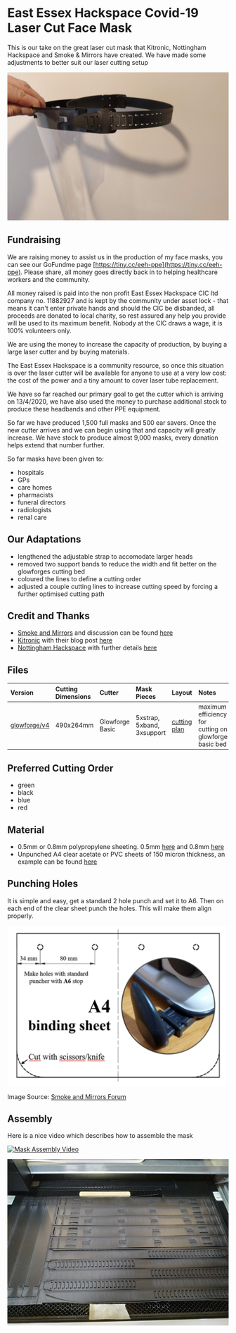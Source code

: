 # East Essex Hackspace Covid-19 Laser Cut Face Mask 

This is our take on the great laser cut mask that Kitronic, Nottingham Hackspace and Smoke & Mirrors have created.  We have made some adjustments to better suit our laser cutting setup

![assembled mask](images/assembled_mask.jpg)

## Fundraising
We are raising money to assist us in the production of my face masks, you can see our GoFundme page [https://tiny.cc/eeh-ppe](https://tiny.cc/eeh-ppe).  Please share, all money goes directly back in to helping healthcare workers and the community.

All money raised is paid into the non profit East Essex Hackspace CIC ltd company no. 11882927 and is kept by the community under asset lock - that means it can't enter private hands and should the CIC be disbanded, all proceeds are donated to local charity, so rest assured any help you provide will be used to its maximum benefit.  Nobody at the CIC draws a wage, it is 100% volunteers only.

We are using the money to increase the capacity of production, by buying a large laser cutter and by buying materials.

The East Essex Hackspace is a community resource, so once this situation is over the laser cutter will be available for anyone to use at a very low cost: the cost of the power and a tiny amount to cover laser tube replacement.

We have so far reached our primary goal to get the cutter which is arriving on 13/4/2020, we have also used the money to purchase additional stock to produce these headbands and other PPE equipment.

So far we have produced 1,500 full masks and 500 ear savers.  Once the new cutter arrives and we can begin using that and capacity will greatly increase.  We have stock to produce almost 9,000 masks, every donation helps extend that number further.

So far masks have been given to:
- hospitals
- GPs
- care homes
- pharmacists
- funeral directors
- radiologists
- renal care

## Our Adaptations
- lengthened the adjustable strap to accomodate larger heads
- removed two support bands to reduce the width and fit better on the glowforges cutting bed
- coloured the lines to define a cutting order
- adjusted a couple cutting lines to increase cutting speed by forcing a further optimised cutting path

## Credit and Thanks
- [Smoke and Mirrors](https://smokeandmirrors.store/) and discussion can be found [here](https://community.andmirrors.co.uk/t/covid-19-laser-cut-face-shield/168)
- [Kitronic](https://www.kitronik.co.uk/) with their blog post [here](https://www.kitronik.co.uk/blog/kitronik-make-nhs-frontline-ppe-visors/)
- [Nottingham Hackspace](https://nottinghack.org.uk/) with further details [here](https://wiki.nottinghack.org.uk/wiki/LaserCutCOVID-19_PPE)

## Files
| Version | Cutting Dimensions | Cutter | Mask Pieces | Layout | Notes |
| :-- | :-- | :-- | :-- | :-- | :-- |
| [glowforge/v4](glowforge/490x264_Covid_19_Facemask_-_V0.5.1_EEH_Glowforge_basic_size_v4.svg) | 490x264mm | Glowforge Basic | 5xstrap, 5xband, 3xsupport | [cutting plan](images/490x264_Covid_19_Facemask_-_V0.5.1_EEH_Glowforge_basic_size_v4_cutting_plan.png) | maximum efficiency for cutting on glowforge basic bed |

## Preferred Cutting Order
- green
- black
- blue
- red

## Material
- 0.5mm or 0.8mm polypropylene sheeting.  0.5mm [here](https://www.kitronik.co.uk/materials/polypropylene/0-5mm-polypropylene-sheets.html) and 0.8mm [here](https://www.kitronik.co.uk/materials/polypropylene/0-8mm-polypropylene-sheets.html)
- Unpunched A4 clear acetate or PVC sheets of 150 micron thickness, an example can be found [here](https://smile.amazon.co.uk/Star-Office-Binding-Covers-micron/dp/B000J6F6EU)

## Punching Holes
It is simple and easy, get a standard 2 hole punch and set it to A6.  Then on each end of the clear sheet punch the holes.  This will make them align properly.

![Hole Punch Spacing](images/hole_punch.jpg)

Image Source: [Smoke and Mirrors Forum](https://community.andmirrors.co.uk/t/covid-19-laser-cut-face-shield/168)


## Assembly
Here is a nice video which describes how to assemble the mask

[![Mask Assembly Video](https://img.youtube.com/vi/FT3pfzjqE-c/0.jpg)](https://www.youtube.com/watch?v=FT3pfzjqE-c)

![laser cutter bed](images/covid-19_facemask_01.jpg)
